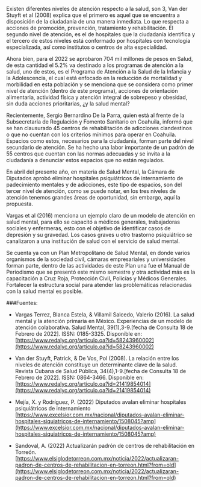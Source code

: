 
Existen diferentes niveles de atención respecto a la salud, son 3, Van der Stuyft et al (2008) explica que el primero es aquel que se encuentra a disposición de la ciudadanía de una manera inmediata. Lo que respecta a acciones de promoción, prevención, tratamiento y rehabilitación. El segundo nivel de atención, es el de hospitales que la ciudadanía identifica y el tercero de estos niveles está conformado por hospitales con tecnología especializada, así como institutos o centros de alta especialidad.

Ahora bien, para el 2022 se aprobaron 704 mil millones de pesos en Salud, de esta cantidad el 5.2% va destinado a los programas de atención a la salud, uno de estos, es el Programa de Atención a la Salud de la Infancia y la Adolescencia, el cual está enfocado en la reducción de mortalidad y morbilidad en esta población y se menciona que se considera como primer nivel de atención (dentro de este programa), acciones de orientación alimentaria, actividad física y atención integral de sobrepeso y obesidad, sin duda acciones prioritarias, ¿y la salud mental?

Recientemente, Sergio Bernardino De la Parra, quien está al frente de la Subsecretaría de Regulación y Fomento Sanitario en Coahuila, informó que se han clausurado 45 centros de rehabilitación de adicciones clandestinos o que no cuentan con los criterios mínimos para operar en Coahuila. Espacios como estos, necesarios para la ciudadanía, forman parte del nivel secundario de atención. Se ha hecho una labor importante de un padrón de 55 centros que cuentan con las normas adecuadas y se invita a la ciudadanía a denunciar estos espacios que no están regulados.

En abril del presente año, en materia de Salud Mental, la Cámara de Diputados aprobó eliminar hospitales psiquiátricos de internamiento de padecimiento mentales y de adicciones, este tipo de espacios, son del tercer nivel de atención, como se puede notar, en los tres niveles de atención tenemos grandes áreas de oportunidad, sin embargo, aquí la propuesta.

Vargas et al (2016) menciona un ejemplo claro de un modelo de atención en salud mental, para ello se capacitó a médicos generales, trabajadoras sociales y enfermeras, esto con el objetivo de identificar casos de depresión y su gravedad. Los casos graves u otro trastorno psiquiátrico se canalizaron a una institución de salud con el servicio de salud mental.

Se cuenta ya con un Plan Metropolitano de Salud Mental, en donde varios organismos de la sociedad civil, cámaras empresariales y universidades forman parte, dentro de las actividades de este Plan una fue el Manual de Periodismo que se presentó este mismo semestre y otra actividad más es la capacitación a Cruz Roja, Protección Civil, Policías y Médicos Generales. Fortalecer la estructura social para atender las problemáticas relacionadas con la salud mental es posible.




###Fuentes:

- Vargas Terrez, Blanca Estela, & Villamil Salcedo, Valerio (2016). La salud mental y la atención primaria en México. Experiencias de un modelo de atención colaborativa. Salud Mental, 39(1),3-9.[fecha de Consulta 18 de Febrero de 2022]. ISSN: 0185-3325. Disponible en:   [https://www.redalyc.org/articulo.oa?id=58243960002](https://www.redalyc.org/articulo.oa?id=58243960002)

- Van der Stuyft, Patrick, & De Vos, Pol (2008). La relación entre los niveles de atención constituye un determinante clave de la salud. Revista Cubana de Salud Pública, 34(4),1-9.[fecha de Consulta 18 de Febrero de 2022]. ISSN: 0864-3466. Disponible en:   [https://www.redalyc.org/articulo.oa?id=21419854014](https://www.redalyc.org/articulo.oa?id=21419854014)

- Mejía, X. y Rodríguez, P. (2022) Diputados avalan eliminar hospitales psiquiátricos de internamiento [https://www.excelsior.com.mx/nacional/diputados-avalan-eliminar-hospitales-siquiatricos-de-internamiento/1508045?amp](https://www.excelsior.com.mx/nacional/diputados-avalan-eliminar-hospitales-siquiatricos-de-internamiento/1508045?amp)

- Sandoval, A. (2022) Actualizarán padrón de centros de rehabilitación en Torreón. [https://www.elsiglodetorreon.com.mx/noticia/2022/actualizaran-padron-de-centros-de-rehabilitacion-en-torreon.html?from=old](https://www.elsiglodetorreon.com.mx/noticia/2022/actualizaran-padron-de-centros-de-rehabilitacion-en-torreon.html?from=old)
